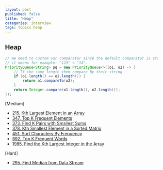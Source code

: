 ```yaml
---
layout: post
published: false
title: "Heap"
categories: interview
tags: topics heap
---
```


## Heap

```java
// We need to custom our comparator since the default comparator is string comparator which compares by lexicographically order, 
// it means for example: "123" < "14".
PriorityQueue<String> pq = new PriorityQueue<>((o1, o2) -> {
    // If the same length then compare by their string
    if (o1.length() == o2.length()) {
        return o1.compareTo(o2);
    }
    return Integer.compare(o1.length(), o2.length());
});
```

[Medium]
- [215. Kth Largest Element in an Array](/interview/2023/05/21/kth-largest-element-in-an-array/)
- [347. Top K Frequent Elements](/interview/2023/05/21/top-k-frequent-elements/)
- [373. Find K Pairs with Smallest Sums](/interview/2023/06/14/find-k-pairs-with-smallest-sums/)
- [378. Kth Smallest Element in a Sorted Matrix](/interview/2023/05/21/kth-smallest-element-in-a-sorted-matrix/)
- [451. Sort Characters By Frequency](/interview/2023/05/21/sort-characters-by-frequency/)
- [692. Top K Frequent Words](/interview/2023/05/21/top-k-frequent-words/)
- [1985. Find the Kth Largest Integer in the Array](/interview/2023/05/21/find-the-kth-largest-integer-in-the-array/)

[Hard]
- [295. Find Median from Data Stream](/interview/2023/05/21/find-median-from-data-stream/)